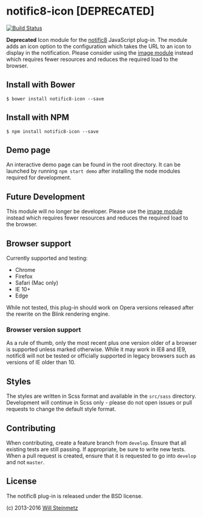# notific8-icon [DEPRECATED]

[![Build Status](https://travis-ci.org/willsteinmetz/notific8-icon.svg?branch=master)](https://travis-ci.org/willsteinmetz/notific8-icon)

__Deprecated__ Icon module for the [notific8](https://github.com/ralivue/notific8) JavaScript plug-in. The module adds an icon option to the configuration which takes the URL to an icon to display in the notification. Please consider using the [image module](https://github.com/willsteinmetz/notific8-image) instead which requires fewer resources and reduces the required load to the browser.

## Install with Bower

    $ bower install notific8-icon --save

## Install with NPM

    $ npm install notific8-icon --save

## Demo page

An interactive demo page can be found in the root directory. It can be launched by running `npm start demo` after installing the node modules required for development.

## Future Development

This module will no longer be developer. Please use the [image module](https://github.com/willsteinmetz/notific8-image) instead which requires fewer resources and reduces the required load to the browser.

## Browser support

Currently supported and testing:

* Chrome
* Firefox
* Safari (Mac only)
* IE 10+
* Edge

While not tested, this plug-in should work on Opera versions released after the rewrite on the Blink rendering engine.

### Browser version support

As a rule of thumb, only the most recent plus one version older of a browser is supported unless marked otherwise. While it may work in IE8 and IE9, notific8 will not be tested or officially supported in legacy browsers such as versions of IE older than 10.

## Styles

The styles are written in Scss format and available in the `src/sass` directory. Development will continue in Scss only - please do not open issues or pull requests to change the default style format.

## Contributing

When contributing, create a feature branch from `develop`. Ensure that all existing tests are still passing. If appropriate, be sure to write new tests. When a pull request is created, ensure that it is requested to go into `develop` and not `master`.

## License

The notific8 plug-in is released under the BSD license.

(c) 2013-2016 [Will Steinmetz](http://willsteinmetz.net)
